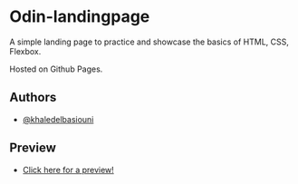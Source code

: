 # Odin-landingpage

A simple landing page to practice and showcase the basics of HTML, CSS, Flexbox.

Hosted on Github Pages.

## Authors

- [@khaledelbasiouni](https://www.github.com/khaledelbasiouni)

## Preview

- [Click here for a preview!](https://khaledelbasiouni.github.io/odin-landingpage/)
